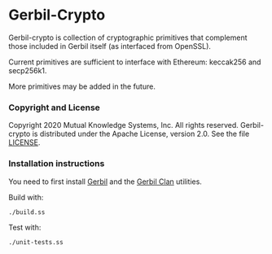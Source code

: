 # Gerbil-Crypto

Gerbil-crypto is collection of cryptographic primitives that complement
those included in Gerbil itself (as interfaced from OpenSSL).

Current primitives are sufficient to interface with Ethereum: keccak256 and secp256k1.

More primitives may be added in the future.

### Copyright and License

Copyright 2020 Mutual Knowledge Systems, Inc. All rights reserved.
Gerbil-crypto is distributed under the Apache License, version 2.0. See the file [LICENSE](LICENSE).

### Installation instructions

You need to first install [Gerbil](https://cons.io) and
the [Gerbil Clan](https://github.com/fare/gerbil-utils) utilities.

Build with:

    ./build.ss

Test with:

    ./unit-tests.ss
